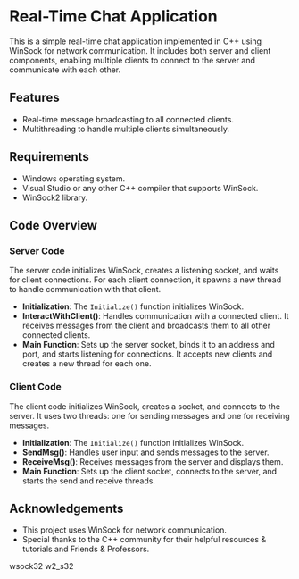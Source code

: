 # Real-Time Chat Application

This is a simple real-time chat application implemented in C++ using WinSock for network communication. It includes both server and client components, enabling multiple clients to connect to the server and communicate with each other.

## Features

- Real-time message broadcasting to all connected clients.
- Multithreading to handle multiple clients simultaneously.

## Requirements

- Windows operating system.
- Visual Studio or any other C++ compiler that supports WinSock.
- WinSock2 library.

## Code Overview

### Server Code

The server code initializes WinSock, creates a listening socket, and waits for client connections. For each client connection, it spawns a new thread to handle communication with that client.

- **Initialization**: The `Initialize()` function initializes WinSock.
- **InteractWithClient()**: Handles communication with a connected client. It receives messages from the client and broadcasts them to all other connected clients.
- **Main Function**: Sets up the server socket, binds it to an address and port, and starts listening for connections. It accepts new clients and creates a new thread for each one.

### Client Code

The client code initializes WinSock, creates a socket, and connects to the server. It uses two threads: one for sending messages and one for receiving messages.

- **Initialization**: The `Initialize()` function initializes WinSock.
- **SendMsg()**: Handles user input and sends messages to the server.
- **ReceiveMsg()**: Receives messages from the server and displays them.
- **Main Function**: Sets up the client socket, connects to the server, and starts the send and receive threads.

## Acknowledgements

- This project uses WinSock for network communication.
- Special thanks to the C++ community for their helpful resources & tutorials and Friends & Professors.

wsock32
w2_s32
